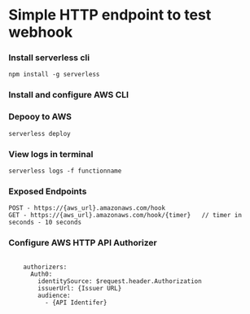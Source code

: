 
# Simple HTTP endpoint to test webhook

### Install serverless cli 

```
npm install -g serverless 
```

### Install and configure AWS CLI 


### Depooy to AWS  

```
serverless deploy 
```

### View logs in terminal 

```
serverless logs -f functionname
```

### Exposed Endpoints

```
POST - https://{aws_url}.amazonaws.com/hook
GET - https://{aws_url}.amazonaws.com/hook/{timer}   // timer in seconds - 10 seconds
```

### Configure AWS  HTTP API Authorizer 

```

    authorizers:
      Auth0:
        identitySource: $request.header.Authorization
        issuerUrl: {Issuer URL}
        audience:
          - {API Identifer}

```